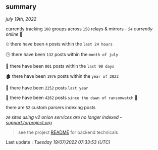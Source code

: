 
## summary
_july 19th, 2022_

currently tracking `108` groups across `158` relays & mirrors - _`54` currently online_ 📡

⏲ there have been `4` posts within the `last 24 hours`

🕓 there have been `132` posts within the `month of july`

📅 there have been `801` posts within the `last 90 days`

🏚 there have been `1976` posts within the `year of 2022`

🚀 there have been `2252` posts `last year`

🦕 there have been `4262` posts `since the dawn of ransomwatch` 🐣

there are `52` custom parsers indexing posts

_`20` sites using v2 onion services are no longer indexed - [support.torproject.org](https://support.torproject.org/onionservices/v2-deprecation/)_

> see the project [README](https://github.com/jmousqueton/ransomwatch#readme) for backend technicals



Last update : _Tuesday 19/07/2022 07:33:53 (UTC)_

